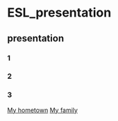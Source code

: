 # ESL_presentation
## presentation
### 1
### 2
### 3
[My hometown](https://www.youtube.com/watch?v=ckfOIEx8yqU)
[My family](/images/esl_image1.jpg)
